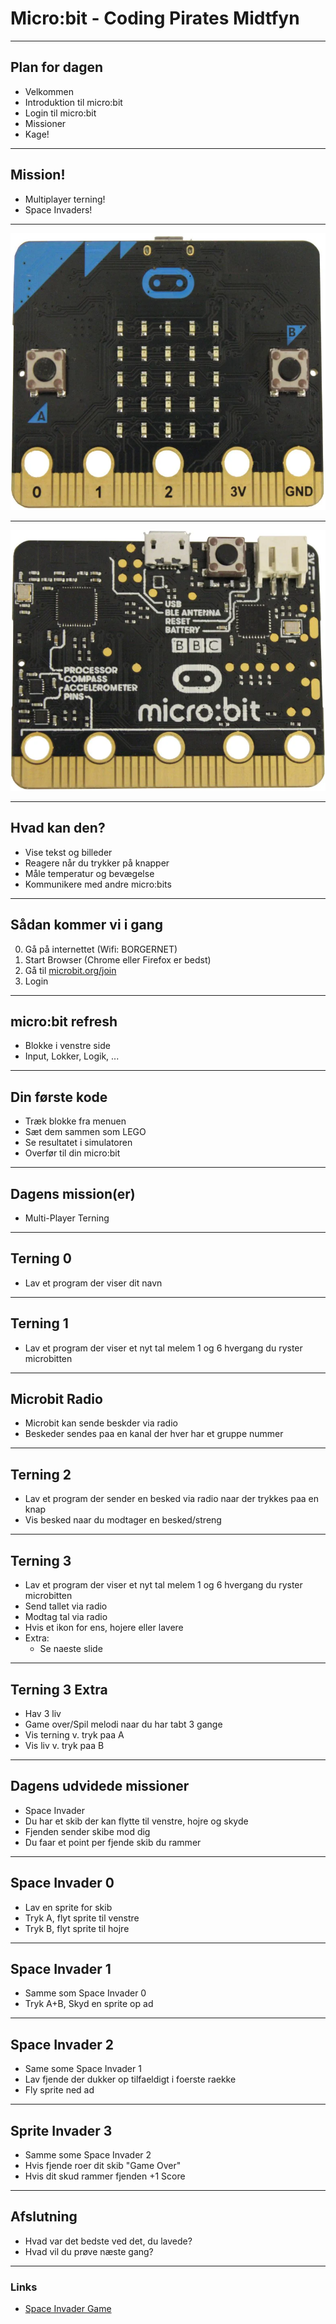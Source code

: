 # Micro:bit - Coding Pirates Midtfyn

---

## Plan for dagen

- Velkommen
- Introduktion til micro:bit
- Login til micro:bit
- Missioner
- Kage!

---

## Mission!

- Multiplayer terning!
- Space Invaders!

---

![micro:bit front](images/microbitv1-front.png)

---

![micro:bit back](images/microbitv1-back.png)

---

## Hvad kan den?

- Vise tekst og billeder
- Reagere når du trykker på knapper
- Måle temperatur og bevægelse
- Kommunikere med andre micro:bits

---

## Sådan kommer vi i gang

0. Gå på internettet (Wifi: BORGERNET)
1. Start Browser (Chrome eller Firefox er bedst)
2. Gå til [microbit.org/join](https://microbit.org/join)
3. Login 

---

## micro:bit refresh

- Blokke i venstre side
- Input, Lokker, Logik, ...

---

## Din første kode

- Træk blokke fra menuen
- Sæt dem sammen som LEGO
- Se resultatet i simulatoren
- Overfør til din micro:bit

---

## Dagens mission(er)

- Multi-Player Terning

---

## Terning 0

- Lav et program der viser dit navn

---

## Terning 1

- Lav et program der viser et nyt tal melem 1 og 6 hvergang du ryster microbitten

---

## Microbit Radio

- Microbit kan sende beskder via radio
- Beskeder sendes paa en kanal der hver har et gruppe nummer

---

## Terning 2

- Lav et program der sender en besked via radio naar der trykkes paa en knap
- Vis besked naar du modtager en besked/streng

---

## Terning 3

- Lav et program der viser et nyt tal melem 1 og 6 hvergang du ryster microbitten
- Send tallet via radio
- Modtag tal via radio
- Hvis et ikon for ens, hojere eller lavere
- Extra:
   - Se naeste slide

---

## Terning 3 Extra

- Hav 3 liv
- Game over/Spil melodi naar du har tabt 3 gange
- Vis terning v. tryk paa A
- Vis liv v. tryk paa B

---
 
## Dagens udvidede missioner

- Space Invader
- Du har et skib der kan flytte til venstre, hojre og skyde
- Fjenden sender skibe mod dig
- Du faar et point per fjende skib du rammer

---

## Space Invader 0

- Lav en sprite for skib 
- Tryk A, flyt sprite til venstre
- Tryk B, flyt sprite til hojre

---

## Space Invader 1

- Samme som Space Invader 0
- Tryk A+B, Skyd en sprite op ad

---

## Space Invader 2

- Same some Space Invader 1
- Lav fjende der dukker op tilfaeldigt i foerste raekke
- Fly sprite ned ad 

---

## Sprite Invader 3

- Samme some Space Invader 2
- Hvis fjende roer dit skib "Game Over"
- Hvis dit skud rammer fjenden +1 Score

---

## Afslutning

- Hvad var det bedste ved det, du lavede?
- Hvad vil du prøve næste gang?

---

### Links

- [Space Invader Game](https://www.youtube.com/watch?v=ImPEoy-d_3w)
